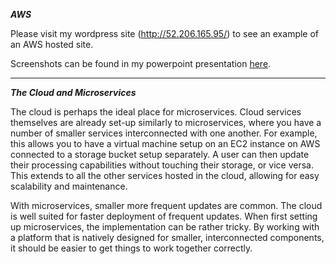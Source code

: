 **_AWS_**

Please visit my wordpress site (http://52.206.165.95/) to see an example of an AWS hosted site.

Screenshots can be found in my powerpoint presentation [here](OConnor_ryan_HW4.pptx).

______________________________________

**_The Cloud and Microservices_**

The cloud is perhaps the ideal place for microservices. Cloud services themselves are already set-up similarly to microservices, where you have a number of smaller services interconnected with one another. For example, this allows you to have a virtual machine setup on an EC2 instance on AWS connected to a storage bucket setup separately. A user can then update their processing capabilities without touching their storage, or vice versa. This extends to all the other services hosted in the cloud, allowing for easy scalability and maintenance. 

With microservices, smaller more frequent updates are common. The cloud is well suited for faster deployment of frequent updates. When first setting up microservices, the implementation can be rather tricky. By working with a platform that is natively designed for smaller, interconnected components, it should be easier to get things to work together correctly. 
